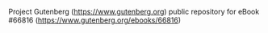Project Gutenberg (https://www.gutenberg.org) public repository for
eBook #66816 (https://www.gutenberg.org/ebooks/66816)
